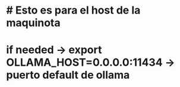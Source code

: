 # # Esto es para el host de la maquinota

# if needed -> export OLLAMA_HOST=0.0.0.0:11434 -> puerto default de ollama
